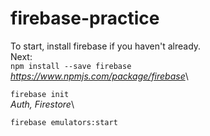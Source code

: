 # firebase-practice

To start, install firebase if you haven't already.\
Next:\
<code>npm install --save firebase</code>\
<i>https://www.npmjs.com/package/firebase</i>\\

<code>firebase init</code>\
<i>Auth, Firestore</i>\\

<code>firebase emulators:start</code>

